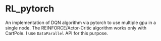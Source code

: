 # RL_pytorch
An implementation of DQN algorithm via pytorch to use multiple gpu in a single node. 
The REINFORCE/Actor-Critic algorithm works only with CartPole.
I use `DataParallel` API for this purpose.
